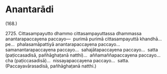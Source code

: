 # Anantarādi

(168.)

2725\. Cittasampayutto dhammo cittasampayuttassa dhammassa anantarapaccayena paccayo—  purimā purimā cittasampayuttā khandhā…pe…  phalasamāpattiyā anantarapaccayena paccayo…  samanantarapaccayena paccayo…  sahajātapaccayena paccayo…  satta (paṭiccasadisā, pañhāghaṭanā natthi)…  aññamaññapaccayena paccayo…  cha (paṭiccasadisā)…  nissayapaccayena paccayo…  satta. (Paccayavārasadisā, pañhāghaṭanā natthi.)
